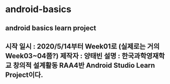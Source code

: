 # android-basics
android basics learn project
---------------------------------------------------------------------------------
시작 일시 : 2020/5/14부터 Week01로 (실제로는 거의 Week03~04쯤?)
제작자 : 양태빈
설명 : 한국과학영재학교 창의적 설계활동 RAA4반 Android Studio Learn Project이다.
---------------------------------------------------------------------------------
